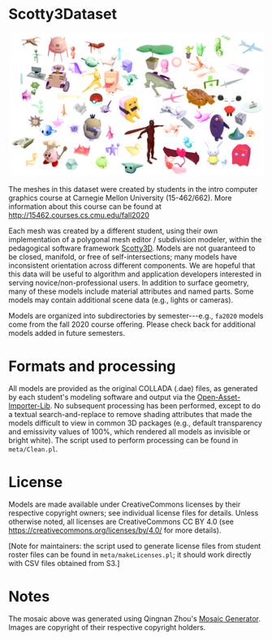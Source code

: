 # Scotty3Dataset

![Mosaic of models](mosaic.png)

The meshes in this dataset were created by students in the intro computer graphics course at Carnegie Mellon University (15-462/662).  More information about this course can be found at <http://15462.courses.cs.cmu.edu/fall2020>

Each mesh was created by a different student, using their own implementation of a polygonal mesh editor / subdivision modeler, within the pedagogical software framework [Scotty3D](https://github.com/CMU-Graphics/Scotty3D).  Models are not guaranteed to be closed, manifold, or free of self-intersections; many models have inconsistent orientation across different components.  We are hopeful that this data will be useful to algorithm and application developers interested in serving novice/non-professional users.  In addition to surface geometry, many of these models include material attributes and named parts.  Some models may contain additional scene data (e.g., lights or cameras).

Models are organized into subdirectories by semester---e.g., `fa2020` models come from the fall 2020 course offering.  Please check back for additional models added in future semesters.

# Formats and processing

All models are provided as the original COLLADA (.dae) files, as generated by each student's modeling software and output via the [Open-Asset-Importer-Lib](https://www.assimp.org/).  No subsequent processing has been performed, except to do a textual search-and-replace to remove shading attributes that made the models difficult to view in common 3D packages (e.g., default transparency and emissivity values of 100%, which rendered all models as invisible or bright white).  The script used to perform processing can be found in `meta/Clean.pl`.

# License

Models are made available under CreativeCommons licenses by their respective copyright owners; see individual license files for details.  Unless otherwise noted, all licenses are CreativeCommons CC BY 4.0 (see https://creativecommons.org/licenses/by/4.0/ for more details).

[Note for maintainers: the script used to generate license files from student roster files can be found in `meta/makeLicenses.pl`; it should work directly with CSV files obtained from S3.]

# Notes

The mosaic above was generated using Qingnan Zhou's [Mosaic Generator](https://github.com/qnzhou/Mosaic).  Images are copyright of their respective copyright holders.

